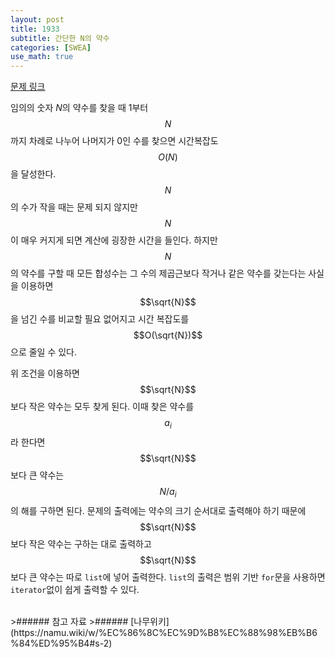 ```yaml
---
layout: post
title: 1933
subtitle: 간단한 N의 약수
categories: [SWEA]
use_math: true
---
```

[문제 링크](https://swexpertacademy.com/main/code/problem/problemDetail.do?contestProbId=AV5PhcWaAKIDFAUq)

임의의 숫자 $N$의 약수를 찾을 때 1부터 $$N$$까지 차례로 나누어 나머지가 0인 수를 찾으면 시간복잡도$$O(N)$$을 달성한다. $$N$$의 수가 작을 때는 문제 되지 않지만 $$N$$이 매우 커지게 되면 계산에 굉장한 시간을 들인다. 하지만 $$N$$의 약수를 구할 때 모든 합성수는 그 수의 제곱근보다 작거나 같은 약수를 갖는다는 사실을 이용하면 $$\sqrt{N}$$을 넘긴 수를 비교할 필요 없어지고 시간 복잡도를 $$O(\sqrt{N})$$으로 줄일 수 있다.

위 조건을 이용하면 $$\sqrt{N}$$보다 작은 약수는 모두 찾게 된다. 이때 찾은 약수를 $$a_i$$라 한다면 $$\sqrt{N}$$보다 큰 약수는 $$N/a_i$$의 해를 구하면 된다. 문제의 출력에는 약수의 크기 순서대로 출력해야 하기 때문에 $$\sqrt{N}$$보다 작은 약수는 구하는 대로 출력하고  $$\sqrt{N}$$보다 큰 약수는 따로 <code>list</code>에 넣어 출력한다. <code>list</code>의 출력은 범위 기반 <code>for</code>문을 사용하면 <code>iterator</code>없이 쉽게 출력할 수 있다.

<script src="https://gist.github.com/H0Kyun/6f5381008701101b3df3b88c25fdb7e9.js"></script>
<br>
>###### 참고 자료
>###### [나무위키](https://namu.wiki/w/%EC%86%8C%EC%9D%B8%EC%88%98%EB%B6%84%ED%95%B4#s-2)
